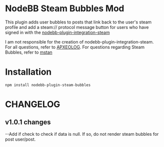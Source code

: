 # NodeBB Steam Bubbles Mod

This plugin adds user bubbles to posts that link back to the user's steam profile and add a steam:// protocol message button for users who have signed in with the [nodebb-plugin-integration-steam](https://github.com/APXEOLOG/nodebb-plugin-integration-steam)

I am not responsible for the creation of nodebb-plugin-integration-steam. For all questions, refer to [APXEOLOG](https://github.com/APXEOLOG). For questions regarding Steam Bubbles, refer to [mstan](https://github.com/mstan)

# Installation

    npm install nodebb-plugin-steam-bubbles


# CHANGELOG


## v1.0.1 changes

--Add if check to check if data is null. If so, do not render steam bubbles for post user/post.